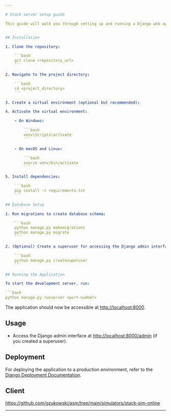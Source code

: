 ```yaml
---

# Stack server setup guide

This guide will walk you through setting up and running a Django web application.


## Installation

1. Clone the repository:

    ```bash
    git clone <repository_url>
    ```

2. Navigate to the project directory:

    ```bash
    cd <project_directory>
    ```

3. Create a virtual environment (optional but recommended):

4. Activate the virtual environment:

    - On Windows:

        ```bash
        venv\Scripts\activate
        ```

    - On macOS and Linux:

        ```bash
        source venv/bin/activate
        ```

5. Install dependencies:

    ```bash
    pip install -r requirements.txt
    ```

## Database Setup

1. Run migrations to create database schema:

    ```bash
    python manage.py makemigrations
    python manage.py migrate
    ```

2. (Optional) Create a superuser for accessing the Django admin interface:

    ```bash
    python manage.py createsuperuser
    ```

## Running the Application

To start the development server, run:

```bash
python manage.py runserver <port-number>
```

The application should now be accessible at [http://localhost:8000](http://localhost:8000).

## Usage

- Access the Django admin interface at [http://localhost:8000/admin](http://localhost:8000/admin) (if you created a superuser).

## Deployment

For deploying the application to a production environment, refer to the [Django Deployment Documentation](https://docs.djangoproject.com/en/stable/howto/deployment/).



## Client

https://github.com/gzukowski/asm/tree/main/simulators/stack-sim-online

---
```

